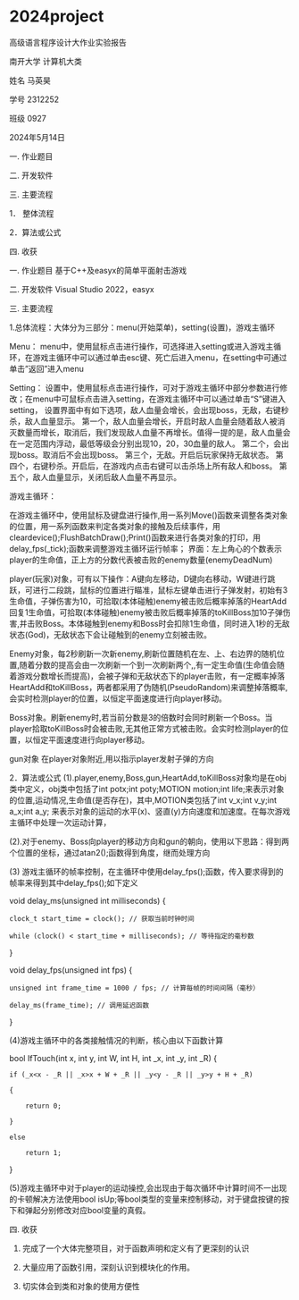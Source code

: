 # 2024project


高级语言程序设计大作业实验报告

南开大学 计算机大类

姓名 马英昊

学号 2312252

班级 0927

2024年5月14日

一.	作业题目	

二.	开发软件	

三.	主要流程	

1． 整体流程	

2．算法或公式

四.	收获	


一. 	作业题目
基于C++及easyx的简单平面射击游戏

二. 	开发软件
Visual Studio 2022，easyx


三. 	主要流程

1.总体流程：大体分为三部分：menu(开始菜单)，setting(设置)，游戏主循环

Menu：
menu中，使用鼠标点击进行操作，可选择进入setting或进入游戏主循环，在游戏主循环中可以通过单击esc键、死亡后进入menu，在setting中可通过单击”返回”进入menu

Setting：
设置中，使用鼠标点击进行操作，可对于游戏主循环中部分参数进行修改；在menu中可鼠标点击进入setting，在游戏主循环中可以通过单击“S”键进入setting， 
设置界面中有如下选项，敌人血量会增长，会出现boss，无敌，右键秒杀，敌人血量显示。
第一个，敌人血量会增长，开启时敌人血量会随着敌人被消灭数量而增长，取消后，我们发现敌人血量不再增长。值得一提的是，敌人血量会在一定范围内浮动，最低等级会分别出现10，20，30血量的敌人。
第二个，会出现boss。取消后不会出现boss。
第三个，无敌。开启后玩家保持无敌状态。
第四个，右键秒杀。开启后，在游戏内点击右键可以击杀场上所有敌人和boss。
第五个，敌人血量显示，关闭后敌人血量不再显示。

游戏主循环：

在游戏主循环中，使用鼠标及键盘进行操作,用一系列Move()函数来调整各类对象的位置，用一系列函数来判定各类对象的接触及后续事件，用cleardevice();FlushBatchDraw();Print()函数来进行各类对象的打印，用delay_fps(_tick);函数来调整游戏主循环运行帧率；
界面：左上角心的个数表示player的生命值，正上方的分数代表被击败的enemy数量(enemyDeadNum)

player(玩家)对象，可有以下操作：A键向左移动，D键向右移动，W键进行跳跃，可进行二段跳，鼠标的位置进行瞄准，鼠标左键单击进行子弹发射，初始有3生命值，子弹伤害为10，可拾取(本体碰触)enemy被击败后概率掉落的HeartAdd回复1生命值，可拾取(本体碰触)enemy被击败后概率掉落的toKillBoss加10子弹伤害,并击败Boss。本体碰触到enemy和Boss时会扣除1生命值，同时进入1秒的无敌状态(God)，无敌状态下会让碰触到的enemy立刻被击败。

Enemy对象，每2秒刷新一次新enemy,刷新位置随机在左、上、右边界的随机位置,随着分数的提高会由一次刷新一个到一次刷新两个,,有一定生命值(生命值会随着游戏分数增长而提高)，会被子弹和无敌状态下的player击败，有一定概率掉落HeartAdd和toKillBoss，两者都采用了伪随机(PseudoRandom)来调整掉落概率,会实时检测player的位置，以恒定平面速度进行向player移动。 

Boss对象。刷新enemy时,若当前分数是3的倍数时会同时刷新一个Boss。当player拾取toKillBoss时会被击败,无其他正常方式被击败。会实时检测player的位置，以恒定平面速度进行向player移动。 

gun对象 在player对象附近,用以指示player发射子弹的方向

2．算法或公式
(1).player,enemy,Boss,gun,HeartAdd,toKillBoss对象均是在obj类中定义，obj类中包括了int potx;int poty;MOTION motion;int life;来表示对象的位置,运动情况,生命值(是否存在)，其中,MOTION类包括了int v_x;int v_y;int a_x;int a_y; 来表示对象的运动的水平(x)、竖直(y)方向速度和加速度。在每次游戏主循环中处理一次运动计算，

(2).对于enemy、Boss向player的移动方向和gun的朝向，使用以下思路：得到两个位置的坐标，通过atan2();函数得到角度，继而处理方向

(3) 游戏主循环的帧率控制，在主循环中使用delay_fps();函数，传入要求得到的帧率来得到其中delay_fps();如下定义

void delay_ms(unsigned int milliseconds) 
{

	clock_t start_time = clock(); // 获取当前时钟时间
 
	while (clock() < start_time + milliseconds); // 等待指定的毫秒数
 
}

void delay_fps(unsigned int fps) 
{

	unsigned int frame_time = 1000 / fps; // 计算每帧的时间间隔（毫秒）
 
	delay_ms(frame_time); // 调用延迟函数
 
}

(4)游戏主循环中的各类接触情况的判断，核心由以下函数计算

bool IfTouch(int x, int y, int W, int H, int _x, int _y, int _R) 
{

	if (_x<x - _R || _x>x + W + _R || _y<y - _R || _y>y + H + _R) 
 
 	{
  
		return 0;
  
	}
 
	else
 
		return 1;
  
}

(5)游戏主循环中对于player的运动操控,会出现由于每次循环中计算时间不一出现的卡顿解决方法使用bool isUp;等bool类型的变量来控制移动，对于键盘按键的按下和弹起分别修改对应bool变量的真假。


四. 	收获

1.	完成了一个大体完整项目，对于函数声明和定义有了更深刻的认识

2.	大量应用了函数引用，深刻认识到模块化的作用。

3.	切实体会到类和对象的使用方便性
